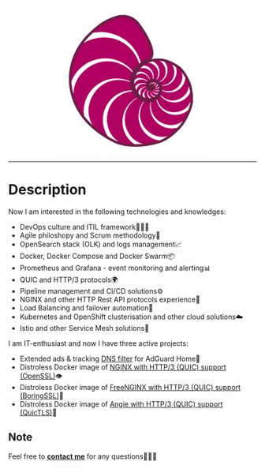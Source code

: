 <center><img align="center" alt="ammnt's logo" src="https://raw.githubusercontent.com/ammnt/ammnt/main/ammnt_logo.png" /></center>

***

# Description

Now I am interested in the following technologies and knowledges:
- DevOps culture and ITIL framework👨🏻‍💻
- Agile philoshopy and Scrum methodology💼
- OpenSearch stack (OLK) and logs management📈
- Docker, Docker Compose and Docker Swarm📦
- Prometheus and Grafana - event monitoring and alerting📊
- QUIC and HTTP/3 protocols🌍
- Pipeline management and CI/CD solutions⚙️
- NGINX and other HTTP Rest API protocols experience📡
- Load Balancing and failover automation🧱
- Kubernetes and OpenShift clusterisation and other cloud solutions☁️
- Istio and other Service Mesh solutions🤯

I am IT-enthusiast and now I have three active projects:
- Extended ads & tracking <a href="https://github.com/ammnt/DeadEnd">DNS filter</a> for AdGuard Home🚧
- Distroless Docker image of <a href="https://github.com/ammnt/nginx">NGINX with HTTP/3 (QUIC) support (OpenSSL)</a>👁️
- Distroless Docker image of <a href="https://github.com/ammnt/freenginx">FreeNGINX with HTTP/3 (QUIC) support (BoringSSL)</a>👀
- Distroless Docker image of <a href="https://github.com/ammnt/angie">Angie with HTTP/3 (QUIC) support (QuicTLS)</a>🪽


## Note

Feel free to <b><a href="mailto:admin@msftcnsi.com">contact me</a></b> for any questions🙋🏻‍♂️

